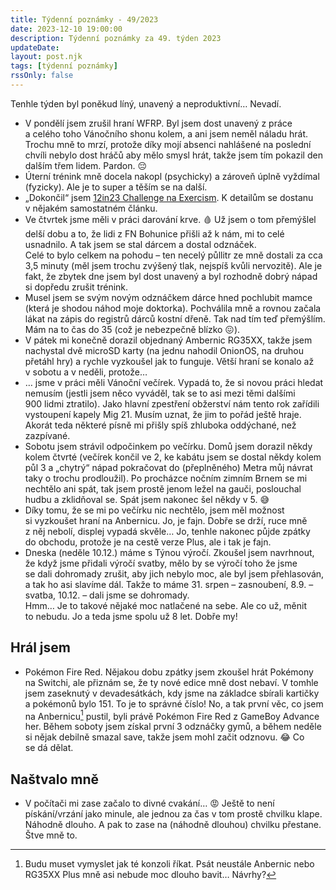 ```yaml
---
title: Týdenní poznámky - 49/2023
date: 2023-12-10 19:00:00
description: Týdenní poznámky za 49. týden 2023
updateDate:
layout: post.njk
tags: [týdenní poznámky]
rssOnly: false
---
```

Tenhle týden byl poněkud líný, unavený a neproduktivní… Nevadí.
- V pondělí jsem zrušil hraní WFRP. Byl jsem dost unavený z práce a celého toho Vánočního shonu kolem, a ani jsem neměl náladu hrát. Trochu mně to mrzí, protože díky mojí absenci nahlášené na poslední chvíli nebylo dost hráčů aby mělo smysl hrát, takže jsem tím pokazil den dalším třem lidem. Pardon. 😔
- Úterní trénink mně docela nakopl (psychicky) a zároveň úplně vyždímal (fyzicky). Ale je to super a těším se na další.
- „Dokončil“ jsem [12in23 Challenge na Exercism](https://exercism.org/challenges/12in23). K detailům se dostanu v nějakém samostatném článku. 
- Ve čtvrtek jsme měli v práci darování krve. 🩸 Už jsem o tom přemýšlel delší dobu a to, že lidi z FN Bohunice přišli až k nám, mi to celé usnadnilo. A tak jsem se stal dárcem a dostal odznáček.  
Celé to bylo celkem na pohodu – ten necelý půllitr ze mně dostali za cca 3,5 minuty (měl jsem trochu zvýšený tlak, nejspíš kvůli nervozitě). Ale je fakt, že zbytek dne jsem byl dost unavený a byl rozhodně dobrý nápad si dopředu zrušit trénink. 
- Musel jsem se svým novým odznáčkem dárce hned pochlubit mamce (která je shodou náhod moje doktorka). Pochválila mně a rovnou začala lákat na zápis do registrů dárců kostní dřeně. Tak nad tím teď přemýšlím. Mám na to čas do 35 (což je nebezpečně blízko 😖).
- V pátek mi konečně dorazil objednaný Ambernic RG35XX, takže jsem nachystal dvě microSD karty (na jednu nahodil OnionOS, na druhou přetáhl hry) a rychle vyzkoušel jak to funguje. Větší hraní se konalo až v sobotu a v neděli, protože…
- … jsme v práci měli Vánoční večírek. Vypadá to, že si novou práci hledat nemusím (jestli jsem něco vyváděl, tak se to asi mezi těmi dalšími 900 lidmi ztratilo). Jako hlavní zpestření obžerství nám tento rok zařídili vystoupení kapely Mig 21. Musím uznat, že jim to pořád ještě hraje. Akorát teda některé písně mi přišly spíš zhluboka oddýchané, než zazpívané.
- Sobotu jsem strávil odpočinkem po večírku. Domů jsem dorazil někdy kolem čtvrté (večírek končil ve 2, ke kabátu jsem se dostal někdy kolem půl 3 a „chytrý“ nápad pokračovat do (přeplněného) Metra můj návrat taky o trochu prodloužil). Po procházce nočním zimním Brnem se mi nechtělo ani spát, tak jsem prostě jenom ležel na gauči, poslouchal hudbu a zklidňoval se. Spát jsem nakonec šel někdy v 5. 😅
- Díky tomu, že se mi po večírku nic nechtělo, jsem měl možnost si vyzkoušet hraní na Anbernicu. Jo, je fajn. Dobře se drží, ruce mně z něj nebolí, displej vypadá skvěle… Jo, tenhle nakonec půjde zpátky do obchodu, protože je na cestě verze Plus, ale i tak je fajn. 
- Dneska (neděle 10.12.) máme s Týnou výročí. Zkoušel jsem navrhnout, že když jsme přidali výročí svatby, mělo by se výročí toho že jsme se dali dohromady zrušit, aby jich nebylo moc, ale byl jsem přehlasován, a tak ho asi slavíme dál. Takže to máme 31. srpen – zasnoubení, 8.9. – svatba, 10.12. – dali jsme se dohromady.<br>
Hmm… Je to takové nějaké moc natlačené na sebe. Ale co už, měnit to nebudu.
Jo a teda jsme spolu už 8 let. Dobře my! 

## Hrál jsem
- Pokémon Fire Red. Nějakou dobu zpátky jsem zkoušel hrát Pokémony na Switchi, ale přiznám se, že ty nové edice mně dost nebaví. V tomhle jsem zaseknutý v devadesátkách, kdy jsme na základce sbírali kartičky a pokémonů bylo 151. To je to správné číslo!
No, a tak první věc, co jsem na Anbernicu[^1] pustil, byli právě Pokémon Fire Red z GameBoy Advance her. Během soboty jsem získal první 3 odznáčky gymů, a během neděle si nějak debilně smazal save, takže jsem mohl začit odznovu. 😂 Co se dá dělat.

## Naštvalo mně
- V počítači mi zase začalo to divné cvakání… 😡 Ještě to není pískání/vrzání jako minule, ale jednou za čas v tom prostě chvilku klape. Náhodně dlouho. A pak to zase na (náhodně dlouhou) chvilku přestane. Štve mně to.

[^1]: Budu muset vymyslet jak té konzoli říkat. Psát neustále Anbernic nebo RG35XX Plus mně asi nebude moc dlouho bavit… Návrhy?